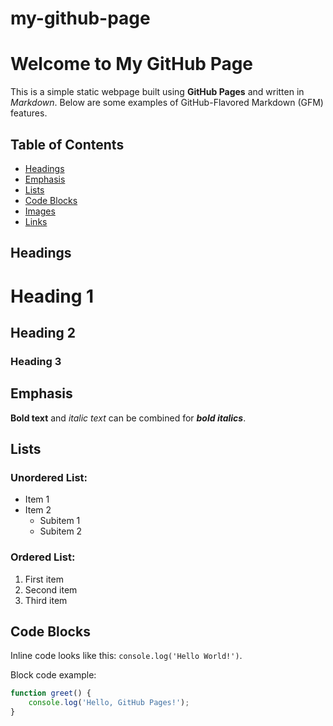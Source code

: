 # my-github-page
# Welcome to My GitHub Page

This is a simple static webpage built using **GitHub Pages** and written in _Markdown_. Below are some examples of GitHub-Flavored Markdown (GFM) features.

## Table of Contents
- [Headings](#headings)
- [Emphasis](#emphasis)
- [Lists](#lists)
- [Code Blocks](#code-blocks)
- [Images](#images)
- [Links](#links)

## Headings
# Heading 1
## Heading 2
### Heading 3

## Emphasis
**Bold text** and _italic text_ can be combined for **_bold italics_**.

## Lists

### Unordered List:
- Item 1
- Item 2
  - Subitem 1
  - Subitem 2

### Ordered List:
1. First item
2. Second item
3. Third item

## Code Blocks

Inline code looks like this: `console.log('Hello World!')`.

Block code example:
```javascript
function greet() {
    console.log('Hello, GitHub Pages!');
}
